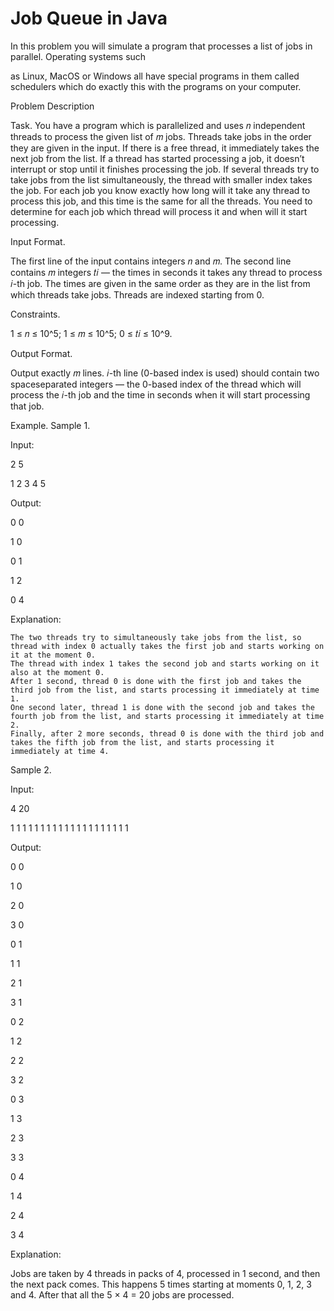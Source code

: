 # Job Queue in Java

In this problem you will simulate a program that processes a list of jobs in parallel. Operating systems such

as Linux, MacOS or Windows all have special programs in them called schedulers which do exactly this with the programs on your computer.

Problem Description

Task. You have a program which is parallelized and uses 𝑛 independent threads to process the given list of 𝑚 jobs. Threads take jobs in the order they are given in the input. If there is a free thread, it immediately takes the next job from the list. If a thread has started processing a job, it doesn’t interrupt or stop until it finishes processing the job. If several threads try to take jobs from the list simultaneously, the thread with smaller index takes the job. For each job you know exactly how long will it take any thread to process this job, and this time is the same for all the threads. You need to determine for each job which thread will process it and when will it start processing.

Input Format.

The first line of the input contains integers 𝑛 and 𝑚. The second line contains 𝑚 integers 𝑡𝑖 — the times in seconds it takes any thread to process 𝑖-th job. The times are given in the same order as they are in the list from which threads take jobs. Threads are indexed starting from 0.

Constraints.

1 ≤ 𝑛 ≤ 10^5; 1 ≤ 𝑚 ≤ 10^5; 0 ≤ 𝑡𝑖 ≤ 10^9.

Output Format.

Output exactly 𝑚 lines. 𝑖-th line (0-based index is used) should contain two spaceseparated integers — the 0-based index of the thread which will process the 𝑖-th job and the time in seconds when it will start processing that job.

Example. Sample 1.

Input:

2 5

1 2 3 4 5

Output:

0 0

1 0

0 1

1 2

0 4

Explanation:

    The two threads try to simultaneously take jobs from the list, so thread with index 0 actually takes the first job and starts working on it at the moment 0.
    The thread with index 1 takes the second job and starts working on it also at the moment 0.
    After 1 second, thread 0 is done with the first job and takes the third job from the list, and starts processing it immediately at time 1.
    One second later, thread 1 is done with the second job and takes the fourth job from the list, and starts processing it immediately at time 2.
    Finally, after 2 more seconds, thread 0 is done with the third job and takes the fifth job from the list, and starts processing it immediately at time 4.

Sample 2.

Input:

4 20

1 1 1 1 1 1 1 1 1 1 1 1 1 1 1 1 1 1 1 1

Output:

0 0

1 0

2 0

3 0

0 1

1 1

2 1

3 1

0 2

1 2

2 2

3 2

0 3

1 3

2 3

3 3

0 4

1 4

2 4

3 4

Explanation:

Jobs are taken by 4 threads in packs of 4, processed in 1 second, and then the next pack comes. This happens 5 times starting at moments 0, 1, 2, 3 and 4. After that all the 5 × 4 = 20 jobs are processed.
